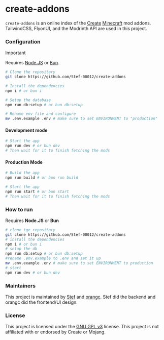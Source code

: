 # create-addons
`create-addons` is an online index of the [Create](https://modrinth.com/mod/create) [Minecraft](https://minecraft.net) mod addons. TailwindCSS, FlyonUI, and the Modrinth API are used in this project.

### Configuration
> [!IMPORTANT]
> Requires [Node.JS](https://nodejs.org/en/download) or [Bun](https://bun.sh/).

```sh
# Clone the repository
git clone https://github.com/Stef-00012/create-addons

# Install the dependencies
npm i # or bun i

# Setup the database
npm run db:setup # or bun db:setup

# Rename env file and configure
mv .env.example .env # make sure to set ENVIRONMENT to "production"
```

#### Development mode
```sh
# Start the app
npm run dev # or bun dev
# Then wait for it to finish fetching the mods
```

#### Production Mode
```sh
# Build the app
npm run build # or bun run build

# Start the app
npm run start # or bun start
# Then wait for it to finish fetching the mods
```

### How to run
Requires **Node.JS** or **Bun**
```sh
# clone tge repository
git clone https://github.com/Stef-00012/create-addons
# install the dependencies
npm i # or bun i
# setup the db
npm run db:setup # or bun db:setup
#rename .env.example to .env and set it up
mv .env.example .env # make sure to set ENVIRONMENT to production
# start
npm run dev # or bun dev
```

### Maintainers
This project is maintained by [Stef](https://github.com/Stef-00012) and [orangc](https://orangc.net). Stef did the backend and orangc did the frontend/UI design.

### License
This project is licensed under the [GNU GPL v3](./LICENSE) license. This project is not affiliated with or endorsed by Create or Mojang.